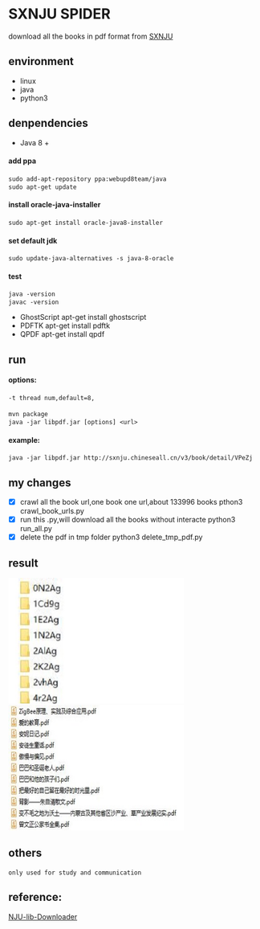 # SXNJU SPIDER
download all the books in pdf format from [SXNJU](http://sxnju.chineseall.cn/home/index)


## environment
* linux
* java
* python3

## denpendencies
* Java 8 +
#### add ppa
    sudo add-apt-repository ppa:webupd8team/java
    sudo apt-get update
#### install oracle-java-installer
    sudo apt-get install oracle-java8-installer
#### set default jdk
    sudo update-java-alternatives -s java-8-oracle
#### test
    java -version
    javac -version
* GhostScript
    apt-get install ghostscript
* PDFTK
    apt-get install pdftk
* QPDF
    apt-get install qpdf



## run

#### options:
    -t thread num,default=8,
    
    mvn package
    java -jar libpdf.jar [options] <url>
#### example: 
    java -jar libpdf.jar http://sxnju.chineseall.cn/v3/book/detail/VPeZj

## my changes
- [x] crawl all the book url,one book one url,about 133996 books
    pthon3 crawl_book_urls.py
- [x] run this .py,will download all the books without interacte 
    python3 run_all.py
- [x] delete the pdf in tmp folder
    python3 delete_tmp_pdf.py

## result
<div>
<img width="350" height="250" src="https://github.com/watersink/SXNJU_spider/raw/master/result/result1.jpg"/>
<img width="350" height="250" src="https://github.com/watersink/SXNJU_spider/raw/master/result/result2.jpg"/>
</div>

## others
    only used for study and communication
## reference:
[NJU-lib-Downloader](https://github.com/padeoe/nju-lib-downloader)